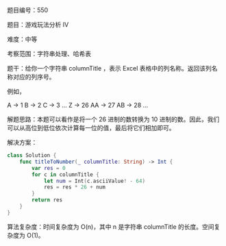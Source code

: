 题目编号：550

题目：游戏玩法分析 IV

难度：中等

考察范围：字符串处理、哈希表

题干：给你一个字符串 columnTitle ，表示 Excel 表格中的列名称。返回该列名称对应的列序号。

例如，

A -> 1
B -> 2
C -> 3
...
Z -> 26
AA -> 27
AB -> 28 
...

解题思路：本题可以看作是将一个 26 进制的数转换为 10 进制的数。因此，我们可以从高位到低位依次计算每一位的值，最后将它们相加即可。

解决方案：

```swift
class Solution {
    func titleToNumber(_ columnTitle: String) -> Int {
        var res = 0
        for c in columnTitle {
            let num = Int(c.asciiValue! - 64)
            res = res * 26 + num
        }
        return res
    }
}
```

算法复杂度：时间复杂度为 O(n)，其中 n 是字符串 columnTitle 的长度。空间复杂度为 O(1)。